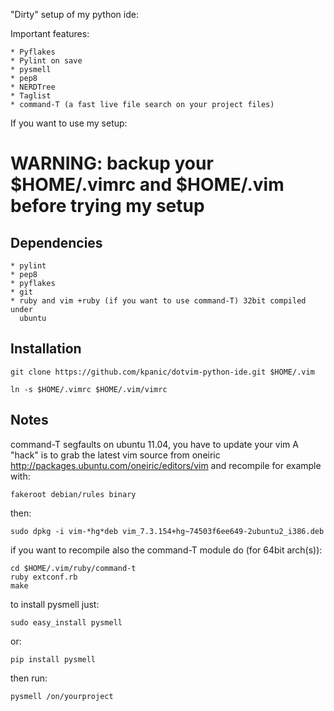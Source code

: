 "Dirty" setup of my python ide:

Important features:

    * Pyflakes
    * Pylint on save
    * pysmell
    * pep8
    * NERDTree
    * Taglist
    * command-T (a fast live file search on your project files)

If you want to use my setup:

# WARNING: backup your $HOME/.vimrc and $HOME/.vim before trying my setup

## Dependencies

    * pylint
    * pep8
    * pyflakes
    * git
    * ruby and vim +ruby (if you want to use command-T) 32bit compiled under
      ubuntu

## Installation

    git clone https://github.com/kpanic/dotvim-python-ide.git $HOME/.vim

    ln -s $HOME/.vimrc $HOME/.vim/vimrc

## Notes

command-T segfaults on ubuntu 11.04, you have to update your vim
A "hack" is to grab the latest vim source from oneiric
http://packages.ubuntu.com/oneiric/editors/vim and recompile for example
with:

    fakeroot debian/rules binary

then:

    sudo dpkg -i vim-*hg*deb vim_7.3.154+hg~74503f6ee649-2ubuntu2_i386.deb

if you want to recompile also the command-T module do (for 64bit arch(s)):

    cd $HOME/.vim/ruby/command-t
    ruby extconf.rb
    make

to install pysmell just:

    sudo easy_install pysmell

or:

    pip install pysmell

then run:

    pysmell /on/yourproject
